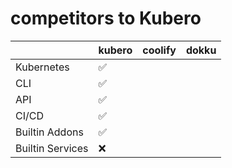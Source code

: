 # competitors to Kubero


|                   | kubero             | coolify | dokku    |
|-------------------|--------------------|---------|----------|
| Kubernetes        | :white_check_mark: |         |  |
| CLI               | :white_check_mark: |         |  |
| API               | :white_check_mark: |         |  |
| CI/CD             | :white_check_mark: |         |  |
| Builtin Addons    | :white_check_mark: |         |  |
| Builtin Services  | :x:                |         |    |